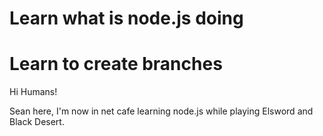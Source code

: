 # Learn what is node.js doing
# Learn to create branches

Hi Humans!

Sean here, I'm now in net cafe learning node.js while playing Elsword and Black Desert.
